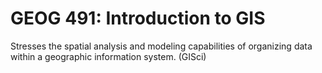 # GEOG 491: Introduction to GIS

Stresses the spatial analysis and modeling capabilities of organizing data within a geographic information system. (GISci)